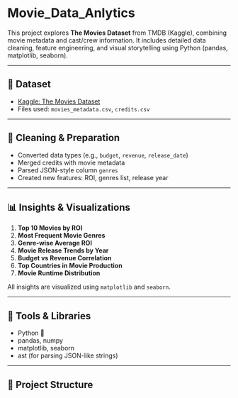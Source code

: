 # Movie_Data_Anlytics


This project explores **The Movies Dataset** from TMDB (Kaggle), combining movie metadata and cast/crew information. It includes detailed data cleaning, feature engineering, and visual storytelling using Python (pandas, matplotlib, seaborn).

---

## 📁 Dataset

- [Kaggle: The Movies Dataset](https://www.kaggle.com/datasets/rounakbanik/the-movies-dataset)
- Files used: `movies_metadata.csv`, `credits.csv`

---

## 🧼 Cleaning & Preparation

- Converted data types (e.g., `budget`, `revenue`, `release_date`)
- Merged credits with movie metadata
- Parsed JSON-style column `genres`
- Created new features: ROI, genres list, release year

---

## 📊 Insights & Visualizations

1. **Top 10 Movies by ROI**  
2. **Most Frequent Movie Genres**    
5. **Genre-wise Average ROI**  
6. **Movie Release Trends by Year**  
7. **Budget vs Revenue Correlation**  
8. **Top Countries in Movie Production**  
10. **Movie Runtime Distribution**

All insights are visualized using `matplotlib` and `seaborn`.

---

## 🚀 Tools & Libraries

- Python 🐍
- pandas, numpy
- matplotlib, seaborn
- ast (for parsing JSON-like strings)

---

## 📁 Project Structure

